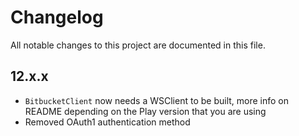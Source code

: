 # Changelog
All notable changes to this project are documented in this file.

## 12.x.x

* `BitbucketClient` now needs a WSClient to be built, more info on README depending on the Play version that you are using
* Removed OAuth1 authentication method
